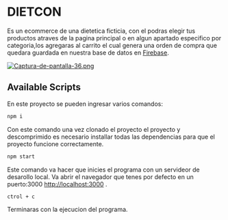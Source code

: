 # DIETCON 

Es un ecommerce de una dietetica ficticia, con el podras elegir tus productos atraves de la pagina principal o en algun apartado especifico por categoria,los agregaras al carrito el cual genera una orden de compra que quedara guardada en nuestra base de datos en [Firebase](https://console.firebase.google.com/u/0/project/dietcon-shop/firestore/data/~2Forders~2F7V9QtUoeQBfXugwmEwC5?hl=es).

[![Captura-de-pantalla-36.png](https://i.postimg.cc/pTmh0BDg/Captura-de-pantalla-36.png)](https://postimg.cc/ygz8xcpP)

## Available Scripts

En este proyecto se pueden ingresar varios comandos:

```bash
npm i
```

Con este comando una vez clonado el proyecto el proyecto y descomprimido es necesario installar todas las dependencias para que el proyecto funcione correctamente.

```bash
npm start
```

Este comando va hacer que inicies el programa con un servideor de desarollo local.
Va abrir el navegador que tenes por defecto en un puerto:3000 [http://localhost:3000](http://localhost:3000) .


```bash
ctrol + c
```
Terminaras con la ejecucion del programa.
